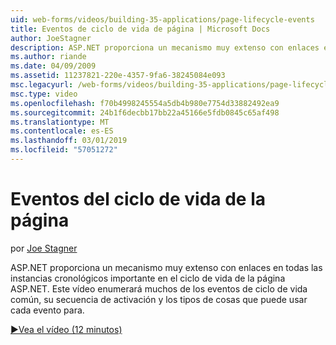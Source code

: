 ```yaml
---
uid: web-forms/videos/building-35-applications/page-lifecycle-events
title: Eventos de ciclo de vida de página | Microsoft Docs
author: JoeStagner
description: ASP.NET proporciona un mecanismo muy extenso con enlaces en todas las instancias cronológicos importante en el ciclo de vida de la página ASP.NET. Este vídeo le enum...
ms.author: riande
ms.date: 04/09/2009
ms.assetid: 11237821-220e-4357-9fa6-38245084e093
msc.legacyurl: /web-forms/videos/building-35-applications/page-lifecycle-events
msc.type: video
ms.openlocfilehash: f70b4998245554a5db4b980e7754d33882492ea9
ms.sourcegitcommit: 24b1f6decbb17bb22a45166e5fdb0845c65af498
ms.translationtype: MT
ms.contentlocale: es-ES
ms.lasthandoff: 03/01/2019
ms.locfileid: "57051272"
---
```

<a name="page-lifecycle-events"></a>Eventos del ciclo de vida de la página
====================
por [Joe Stagner](https://github.com/JoeStagner)

ASP.NET proporciona un mecanismo muy extenso con enlaces en todas las instancias cronológicos importante en el ciclo de vida de la página ASP.NET. Este vídeo enumerará muchos de los eventos de ciclo de vida común, su secuencia de activación y los tipos de cosas que puede usar cada evento para.

[&#9654;Vea el vídeo (12 minutos)](https://channel9.msdn.com/Blogs/ASP-NET-Site-Videos/page-lifecycle-events)
